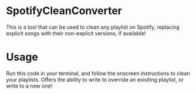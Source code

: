 # SpotifyCleanConverter
This is a tool that can be used to clean any playlist on Spotify, replacing explicit songs with their non-explicit versions, if available!

# Usage
Run this code in your terminal, and follow the onscreen instructions to clean your playlists. Offers the ability to write to override an exisiting playlist, or write to a new one!
